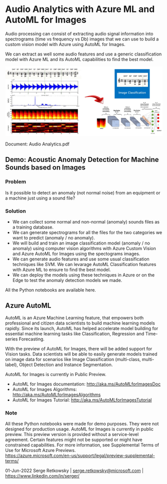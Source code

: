# Audio Analytics with Azure ML and AutoML for Images

Audio processing can consist of extracting audio signal information into spectrograms (time vs frequency vs Db) images that we can use to build a custom vision model with Azure using AutoML for Images. 

We can extract as well some audio features and use a generic classification model with Azure ML and its AutoML capabilities to find the best model.

<img src="image.jpg">

Document:
Audio Analytics.pdf


## Demo: Acoustic Anomaly Detection for Machine Sounds based on Images

### Problem
Is it possible to detect an anomaly (not normal noise) from an equipment or a machine just using a sound file?

### Solution
- We can collect some normal and non-normal (anomaly) sounds files as a training database.
- We can generate spectrograms for all the files for the two categories we want to predict (anomaly / no anomaly).
- We will build and train an image classification model (anomaly / no anomaly) using computer vision algorithms with Azure Custom Vision and Azure AutoML for Images using the spectograms images.
- We can generate audio features and use some usual classification techniques like SVM. We can levarage AutoML Classification features with Azure ML to ensure to find the best model.
- We can deploy the models using these techniques in Azure or on the Edge to test the anomaly detection models we made.

All the Python notebooks are available here.

## Azure AutoML
AutoML is an Azure Machine Learning feature, that empowers both professional and citizen data scientists to build machine learning models rapidly. Since its launch, AutoML has helped accelerate model building for essential machine learning tasks like Classification, Regression and Time-series Forecasting.

With the preview of AutoML for Images, there will be added support for Vision tasks. Data scientists will be able to easily generate models trained on image data for scenarios like Image Classification (multi-class, multi-label), Object Detection and Instance Segmentation.

AutoML for Images is currently in Public Preview.

- AutoML for Images documentation: http://aka.ms/AutoMLforImagesDoc
- AutoML for Images Algorithms: http://aka.ms/AutoMLforImagesAlgorithms
- AutoML for Images Tutorial: http://aka.ms/AutoMLforImagesTutorial

### Note
All these Python notebooks were made for demo purposes. They were not designed for production usage. AutoML for Images is currently in public preview. This preview version is provided without a service-level agreement. Certain features might not be supported or might have constrained capabilities. 
For more information, see Supplemental Terms of Use for Microsoft Azure Previews. <br>
https://azure.microsoft.com/en-us/support/legal/preview-supplemental-terms/

01-Jun-2022
Serge Retkowsky | serge.retkowsky@microsoft.com | https://www.linkedin.com/in/serger/
